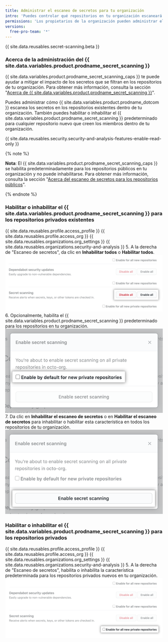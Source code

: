 ```yaml
---
title: Administrar el escaneo de secretos para tu organización
intro: 'Puedes controlar qué repositorios en tu organización escaneará {{ site.data.variables.product.product_name }} en busca de secretos.'
permissions: 'Los propietarios de la organización pueden administrar el {{ site.data.variables.product.prodname_secret_scanning }} para los repositorios que le pertenecen a ésta.'
versions:
  free-pro-team: '*'
---
```

 
{{ site.data.reusables.secret-scanning.beta }}

### Acerca de la administración del {{ site.data.variables.product.prodname_secret_scanning }}

{{ site.data.variables.product.prodname_secret_scanning_caps }} te puede ayudar a mitigar el impacto de los secretos que se filtran en los repositorios de tu organización. Para obtener más información, consulta la sección "[Acerca de {{ site.data.variables.product.prodname_secret_scanning }}](/github/administering-a-repository/about-secret-scanning)".

Puedes administrar cómo {{ site.data.variables.product.prodname_dotcom }} escanea los secretos en los repositorios existentes dentro de tu organización. También puedes habilitar o inhabilitar el {{ site.data.variables.product.prodname_secret_scanning }} predeterminado para cualquier repositorio nuevo que creen los miembros dentro de tu organización.

{{ site.data.reusables.security.security-and-analysis-features-enable-read-only }}

{% note %}

**Nota**: El {{ site.data.variables.product.prodname_secret_scanning_caps }} se habilita predeterminadamente para los repositorios públicos en tu organización y no puede inhabilitarse. Para obtener más información, consulta la sección "[Acerca del escaneo de secretos para los repositorios públicos](/github/administering-a-repository/about-secret-scanning#about-secret-scanning-for-public-repositories)".

{% endnote %}

### Habilitar o inhabilitar el {{ site.data.variables.product.prodname_secret_scanning }} para los repositorios privados existentes

{{ site.data.reusables.profile.access_profile }}
{{ site.data.reusables.profile.access_org }}
{{ site.data.reusables.organizations.org_settings }}
{{ site.data.reusables.organizations.security-and-analysis }}
5. A la derecha de "Escaneo de secretos", da clic en **Inhabilitar todos** o **Habilitar todos**. ![Botón de "Habilitar todos" o "Inhabilitar todos" para el escaneo de secretos](/assets/images/help/organizations/security-and-analysis-disable-or-enable-secret-scanning.png)
6. Opcionalmente, habilita el {{ site.data.variables.product.prodname_secret_scanning }} predeterminado para los repositorios en tu organización. ![Opción de "Habilitar predeterminadamente" para los repositorios nuevos](/assets/images/help/organizations/security-and-analysis-secret-scanning-enable-by-default.png)
7. Da clic en **Inhabilitar el escaneo de secretos** o en **Habilitar el escaneo de secretos** para inhabilitar o habilitar esta característica en todos los repositorios de tu organización. ![Botón para inhabilitar o habilitar el {{ site.data.variables.product.prodname_secret_scanning }} ](/assets/images/help/organizations/security-and-analysis-enable-secret-scanning.png)

### Habilitar o inhabilitar el {{ site.data.variables.product.prodname_secret_scanning }} para los repositorios privados

{{ site.data.reusables.profile.access_profile }}
{{ site.data.reusables.profile.access_org }}
{{ site.data.reusables.organizations.org_settings }}
{{ site.data.reusables.organizations.security-and-analysis }}
5. A la derecha de "Escaneo de secretos", habilita o inhabilita la característica predeterminada para los repositorios privados nuevos en tu organización. ![Casilla para habilitar o inhabilitar una característica para los repositorios nuevos](/assets/images/help/organizations/security-and-analysis-enable-or-disable-secret-scanning-checkbox.png)
